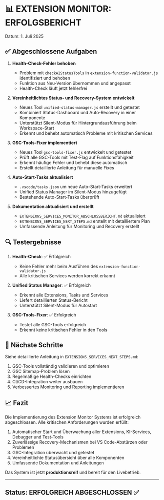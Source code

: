 # 📊 EXTENSION MONITOR: ERFOLGSBERICHT

Datum: 1. Juli 2025

## ✅ Abgeschlossene Aufgaben

1. **Health-Check-Fehler behoben**
   - Problem mit `checkAIStatusTools` in `extension-function-validator.js` identifiziert und behoben
   - Funktion aus Neu-Version übernommen und angepasst
   - Health-Check läuft jetzt fehlerfrei

2. **Vereinheitlichtes Status- und Recovery-System entwickelt**
   - Neues Tool `unified-status-manager.js` erstellt und getestet
   - Kombiniert Status-Dashboard und Auto-Recovery in einer Komponente
   - Unterstützt Silent-Modus für Hintergrundausführung beim Workspace-Start
   - Erkennt und behebt automatisch Probleme mit kritischen Services

3. **GSC-Tools-Fixer implementiert**
   - Neues Tool `gsc-tools-fixer.js` entwickelt und getestet
   - Prüft alle GSC-Tools mit Test-Flag auf Funktionsfähigkeit
   - Erkennt häufige Fehler und behebt diese automatisch
   - Erstellt detaillierte Anleitung für manuelle Fixes

4. **Auto-Start-Tasks aktualisiert**
   - `.vscode/tasks.json` um neue Auto-Start-Tasks erweitert
   - Unified Status Manager im Silent-Modus hinzugefügt
   - Bestehende Auto-Start-Tasks überprüft

5. **Dokumentation aktualisiert und erstellt**
   - `EXTENSIONS_SERVICES_MONITOR_ABSCHLUSSBERICHT.md` aktualisiert
   - `EXTENSIONS_SERVICES_NEXT_STEPS.md` erstellt mit detailliertem Plan
   - Umfassende Anleitung für Monitoring und Recovery erstellt

## 🔍 Testergebnisse

1. **Health-Check**: ✅ Erfolgreich
   - Keine Fehler mehr beim Ausführen des `extension-function-validator.js`
   - Alle kritischen Services werden korrekt erkannt

2. **Unified Status Manager**: ✅ Erfolgreich
   - Erkennt alle Extensions, Tasks und Services
   - Liefert detaillierten Status-Bericht
   - Unterstützt Silent-Modus für Autostart

3. **GSC-Tools-Fixer**: ✅ Erfolgreich
   - Testet alle GSC-Tools erfolgreich
   - Erkennt keine kritischen Fehler in den Tools

## 🚀 Nächste Schritte

Siehe detaillierte Anleitung in `EXTENSIONS_SERVICES_NEXT_STEPS.md`:

1. GSC-Tools vollständig validieren und optimieren
2. GSC Sitemap-Problem lösen
3. Regelmäßige Health-Checks einrichten
4. CI/CD-Integration weiter ausbauen
5. Verbessertes Monitoring und Reporting implementieren

## 📈 Fazit

Die Implementierung des Extension Monitor Systems ist erfolgreich abgeschlossen. Alle kritischen Anforderungen wurden erfüllt:

1. Automatischer Start und Überwachung aller Extensions, KI-Services, Debugger und Test-Tools
2. Zuverlässige Recovery-Mechanismen bei VS Code-Abstürzen oder Problemen
3. GSC-Integration überwacht und getestet
4. Vereinheitlichte Statusübersicht über alle Komponenten
5. Umfassende Dokumentation und Anleitungen

Das System ist jetzt **produktionsreif** und bereit für den Livebetrieb.

---

## Status: ERFOLGREICH ABGESCHLOSSEN ✅
